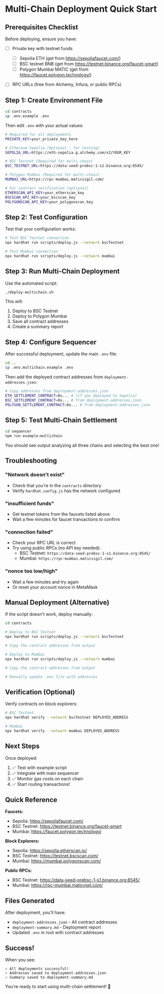 # Multi-Chain Deployment Quick Start

## Prerequisites Checklist

Before deploying, ensure you have:

- [ ] Private key with testnet funds

  - [ ] Sepolia ETH (get from https://sepoliafaucet.com/)
  - [ ] BSC testnet BNB (get from https://testnet.binance.org/faucet-smart)
  - [ ] Polygon Mumbai MATIC (get from https://faucet.polygon.technology/)

- [ ] RPC URLs (free from Alchemy, Infura, or public RPCs)

## Step 1: Create Environment File

```bash
cd contracts
cp .env.example .env
```

Then edit `.env` with your actual values:

```bash
# Required for all deployments
PRIVATE_KEY=your_private_key_here

# Ethereum Sepolia (Optional - for testing)
SEPOLIA_URL=https://eth-sepolia.g.alchemy.com/v2/YOUR_KEY

# BSC Testnet (Required for multi-chain)
BSC_TESTNET_URL=https://data-seed-prebsc-1-s1.binance.org:8545/

# Polygon Mumbai (Required for multi-chain)
MUMBAI_URL=https://rpc-mumbai.maticvigil.com/

# For contract verification (optional)
ETHERSCAN_API_KEY=your_etherscan_key
BSCSCAN_API_KEY=your_bscscan_key
POLYGONSCAN_API_KEY=your_polygonscan_key
```

## Step 2: Test Configuration

Test that your configuration works:

```bash
# Test BSC Testnet connection
npx hardhat run scripts/deploy.js --network bscTestnet

# Test Mumbai connection
npx hardhat run scripts/deploy.js --network mumbai
```

## Step 3: Run Multi-Chain Deployment

Use the automated script:

```bash
./deploy-multichain.sh
```

This will:

1. Deploy to BSC Testnet
2. Deploy to Polygon Mumbai
3. Save all contract addresses
4. Create a summary report

## Step 4: Configure Sequencer

After successful deployment, update the main `.env` file:

```bash
cd ..
cp .env.multichain.example .env
```

Then add the deployed contract addresses from `deployment-addresses.json`:

```bash
# Copy addresses from deployment-addresses.json
ETH_SETTLEMENT_CONTRACT=0x... # (if you deployed to Sepolia)
BSC_SETTLEMENT_CONTRACT=0x... # from deployment-addresses.json
POLYGON_SETTLEMENT_CONTRACT=0x... # from deployment-addresses.json
```

## Step 5: Test Multi-Chain Settlement

```bash
cd sequencer
npm run example:multichain
```

You should see output analyzing all three chains and selecting the best one!

## Troubleshooting

### "Network doesn't exist"

- Check that you're in the `contracts` directory
- Verify `hardhat.config.js` has the network configured

### "insufficient funds"

- Get testnet tokens from the faucets listed above
- Wait a few minutes for faucet transactions to confirm

### "connection failed"

- Check your RPC URL is correct
- Try using public RPCs (no API key needed):
  - BSC Testnet: `https://data-seed-prebsc-1-s1.binance.org:8545/`
  - Mumbai: `https://rpc-mumbai.maticvigil.com/`

### "nonce too low/high"

- Wait a few minutes and try again
- Or reset your account nonce in MetaMask

## Manual Deployment (Alternative)

If the script doesn't work, deploy manually:

```bash
cd contracts

# Deploy to BSC Testnet
npx hardhat run scripts/deploy.js --network bscTestnet

# Copy the contract addresses from output

# Deploy to Mumbai
npx hardhat run scripts/deploy.js --network mumbai

# Copy the contract addresses from output

# Manually update .env file with addresses
```

## Verification (Optional)

Verify contracts on block explorers:

```bash
# BSC Testnet
npx hardhat verify --network bscTestnet DEPLOYED_ADDRESS

# Mumbai
npx hardhat verify --network mumbai DEPLOYED_ADDRESS
```

## Next Steps

Once deployed:

1. ✅ Test with example script
2. ✅ Integrate with main sequencer
3. ✅ Monitor gas costs on each chain
4. ✅ Start routing transactions!

## Quick Reference

**Faucets:**

- Sepolia: https://sepoliafaucet.com/
- BSC Testnet: https://testnet.binance.org/faucet-smart
- Mumbai: https://faucet.polygon.technology/

**Block Explorers:**

- Sepolia: https://sepolia.etherscan.io/
- BSC Testnet: https://testnet.bscscan.com/
- Mumbai: https://mumbai.polygonscan.com/

**Public RPCs:**

- BSC Testnet: https://data-seed-prebsc-1-s1.binance.org:8545/
- Mumbai: https://rpc-mumbai.maticvigil.com/

## Files Generated

After deployment, you'll have:

- `deployment-addresses.json` - All contract addresses
- `deployment-summary.md` - Deployment report
- Updated `.env` in root with contract addresses

## Success!

When you see:

```
✓ All deployments successful!
✓ Addresses saved to deployment-addresses.json
✓ Summary saved to deployment-summary.md
```

You're ready to start using multi-chain settlement! 🚀

